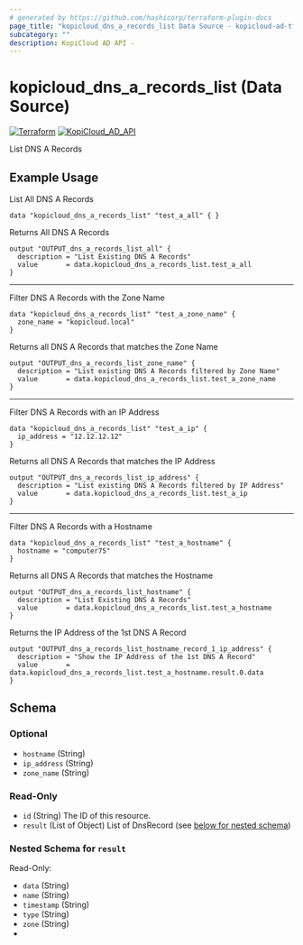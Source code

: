 ```yaml
---
# generated by https://github.com/hashicorp/terraform-plugin-docs
page_title: "kopicloud_dns_a_records_list Data Source - kopicloud-ad-tf-provider"
subcategory: ""
description: KopiCloud AD API - 
---
```


# kopicloud_dns_a_records_list (Data Source)
[![Terraform](https://img.shields.io/badge/terraform-v1.3+-blue.svg)](https://www.terraform.io/downloads.html) 
[![KopiCloud_AD_API](https://img.shields.io/badge/kopiCloud_ad-v1.0+-blueviolet.svg)](https://www.kopicloud-ad-api.com)

List DNS A Records

## Example Usage

List All DNS A Records

```
data "kopicloud_dns_a_records_list" "test_a_all" { }
```

Returns All DNS A Records
```
output "OUTPUT_dns_a_records_list_all" {
  description = "List Existing DNS A Records"
  value       = data.kopicloud_dns_a_records_list.test_a_all
}
```

----

Filter DNS A Records with the Zone Name

```
data "kopicloud_dns_a_records_list" "test_a_zone_name" {
  zone_name = "kopicloud.local"
}
```

Returns all DNS A Records that matches the Zone Name
```
output "OUTPUT_dns_a_records_list_zone_name" {
  description = "List existing DNS A Records filtered by Zone Name"
  value       = data.kopicloud_dns_a_records_list.test_a_zone_name
}
```

----

Filter DNS A Records with an IP Address

```
data "kopicloud_dns_a_records_list" "test_a_ip" {
  ip_address = "12.12.12.12"
}
```

Returns all DNS A Records that matches the IP Address
```
output "OUTPUT_dns_a_records_list_ip_address" {
  description = "List existing DNS A Records filtered by IP Address"
  value       = data.kopicloud_dns_a_records_list.test_a_ip
}
```

----

Filter DNS A Records with a Hostname
```
data "kopicloud_dns_a_records_list" "test_a_hostname" {
  hostname = "computer75"
}
```

Returns all DNS A Records that matches the Hostname
```
output "OUTPUT_dns_a_records_list_hostname" {
  description = "List Existing DNS A Records"
  value       = data.kopicloud_dns_a_records_list.test_a_hostname
}
```

Returns the IP Address of the 1st DNS A Record
```
output "OUTPUT_dns_a_records_list_hostname_record_1_ip_address" {
  description = "Show the IP Address of the 1st DNS A Record"
  value       = data.kopicloud_dns_a_records_list.test_a_hostname.result.0.data
}
```

<!-- schema generated by tfplugindocs -->
## Schema

### Optional

- `hostname` (String)
- `ip_address` (String)
- `zone_name` (String)

### Read-Only

- `id` (String) The ID of this resource.
- `result` (List of Object) List of DnsRecord (see [below for nested schema](#nestedatt--result))

<a id="nestedatt--result"></a>
### Nested Schema for `result`

Read-Only:

- `data` (String)
- `name` (String)
- `timestamp` (String)
- `type` (String)
- `zone` (String)
- 

